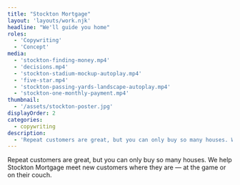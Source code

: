 ```yaml
---
title: "Stockton Mortgage"
layout: 'layouts/work.njk'
headline: "We'll guide you home"
roles:
  - 'Copywriting'
  - 'Concept'
media: 
  - 'stockton-finding-money.mp4'
  - 'decisions.mp4'
  - 'stockton-stadium-mockup-autoplay.mp4'
  - 'five-star.mp4'
  - 'stockton-passing-yards-landscape-autoplay.mp4'
  - 'stockton-one-monthly-payment.mp4'
thumbnail:
  - '/assets/stockton-poster.jpg'
displayOrder: 2
categories:
  - copywriting
description:
  - 'Repeat customers are great, but you can only buy so many houses. We help Stockton Mortgage meet new customers where they are — at the game or on their couch.'
---
```


Repeat customers are great, but you can only buy so many houses. We help Stockton Mortgage meet new customers where they are — at the game or on their couch.